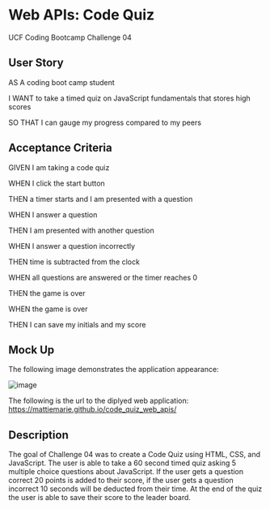 # Web APIs: Code Quiz

UCF Coding Bootcamp Challenge 04

## User Story
AS A coding boot camp student

I WANT to take a timed quiz on JavaScript fundamentals that stores high scores

SO THAT I can gauge my progress compared to my peers


## Acceptance Criteria

GIVEN I am taking a code quiz

WHEN I click the start button

THEN a timer starts and I am presented with a question

WHEN I answer a question

THEN I am presented with another question

WHEN I answer a question incorrectly

THEN time is subtracted from the clock

WHEN all questions are answered or the timer reaches 0

THEN the game is over

WHEN the game is over

THEN I can save my initials and my score

## Mock Up

The following image demonstrates the application appearance:




![image](https://user-images.githubusercontent.com/111001779/200175786-176176ee-e542-4816-801a-2b077c327752.png)




The following is the url to the diplyed web application: https://mattiemarie.github.io/code_quiz_web_apis/



## Description

The goal of Challenge 04 was to create a Code Quiz using HTML, CSS, and JavaScript. The user is able to take a 60 second timed quiz asking 5 multiple choice questions about JavaScript. If the user gets a question correct 20 points is added to their score, if the user gets a question incorrect 10 seconds will be deducted from their time. At the end of the quiz the user is able to save their score to the leader board.
